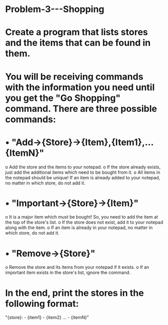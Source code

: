 # Problem-3---Shopping
# Create a program that lists stores and the items that can be found in them. 
# You will be receiving commands with the information you need until you get the "Go Shopping" command. There are three possible commands:
# •	"Add->{Store}->{Item},{Item1},…{ItemN}"
  o	Add the store and the items to your notepad.
  o	If the store already exists, just add the additional items which need to be bought from it.
  o	All items in the notepad should be unique! If an item is already added to your notepad, no matter in which store, do not add it.
# •	"Important->{Store}->{Item}"
  o	It is a major item which must be bought! So, you need to add the item at the top of the store's list.
  o	If the store does not exist, add it to your notepad along with the item. 
  o	If an item is already in your notepad, no matter in which store, do not add it.
# •	"Remove->{Store}"
  o	Remove the store and its items from your notepad if it exists.
  o	If an important item exists in the store's list, ignore the command.
# In the end, print the stores in the following format:
  "{store}:
    - {item1}
    - {item2}
  …
    - {itemN}"


